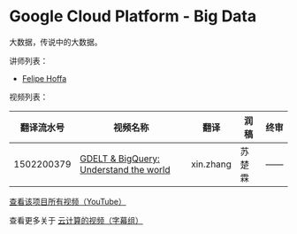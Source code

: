 # Google Cloud Platform - Big Data

大数据，传说中的大数据。

讲师列表：

*   [Felipe Hoffa](https://plus.google.com/+FelipeHoffa)
 
视频列表：

| 翻译流水号 | 视频名称 | 翻译 | 润稿 | 终审 |
| -- | -- | -- | -- | -- |
| 1502200379 | [GDELT & BigQuery: Understand the world](1502200379-gdelt-&-bigquery-understand-the-world.md)  | xin.zhang | 苏楚霖 | —— |

[查看该项目所有视频（YouTube）](https://www.youtube.com/playlist?list=PLOU2XLYxmsIKk5-eHOvuTwJvMkbV1DyUW)

查看更多关于 [云计算的视频（字幕组）](../index.md)